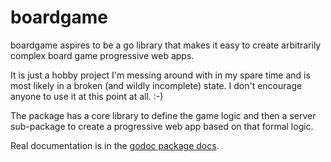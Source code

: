 # boardgame

boardgame aspires to be a go library that makes it easy to create arbitrarily complex board game progressive web apps.

It is just a hobby project I'm messing around with in my spare time and is most likely in a broken (and wildly incomplete) state. I don't encourage anyone to use it at this point at all. :-)

The package has a core library to define the game logic and then a server sub-package to create a progressive web app based on that formal logic.

Real documentation is in the [godoc package docs](https://godoc.org/github.com/jkomoros/boardgame).
